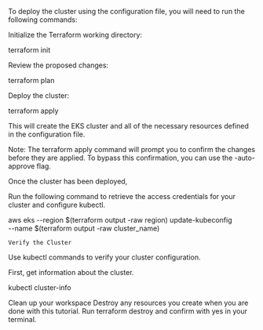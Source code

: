 To deploy the cluster using the configuration file, you will need to run the following commands:

Initialize the Terraform working directory:

terraform init


Review the proposed changes:

terraform plan


Deploy the cluster:

terraform apply


This will create the EKS cluster and all of the necessary resources defined in the configuration file.

Note: The terraform apply command will prompt you to confirm the changes before they are applied. To bypass this confirmation, you can use the -auto-approve flag.

Once the cluster has been deployed,


Run the following command to retrieve the access credentials for your cluster and configure kubectl.

 aws eks --region $(terraform output -raw region) update-kubeconfig \
    --name $(terraform output -raw cluster_name)
    
    
    Verify the Cluster
Use kubectl commands to verify your cluster configuration.

First, get information about the cluster.

 kubectl cluster-info
 
 
 
 Clean up your workspace
 Destroy any resources you create when you are done with this tutorial. Run terraform destroy and confirm with yes in your terminal.
